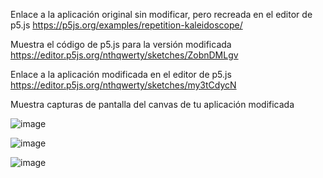Enlace a la aplicación original sin modificar, pero recreada en el editor de p5.js
https://p5js.org/examples/repetition-kaleidoscope/

Muestra el código de p5.js para la versión modificada
https://editor.p5js.org/nthqwerty/sketches/ZobnDMLgv

Enlace a la aplicación modificada en el editor de p5.js
https://editor.p5js.org/nthqwerty/sketches/my3tCdycN

Muestra capturas de pantalla del canvas de tu aplicación modificada

![image](https://github.com/user-attachments/assets/394f4401-91ff-4b84-94be-e36caaa9db75)

![image](https://github.com/user-attachments/assets/00f0f8b3-654f-4606-b512-3d4099757170)

![image](https://github.com/user-attachments/assets/17a60f90-35fc-4814-8575-f2c507ee8312)
